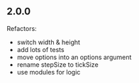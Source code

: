 ## 2.0.0

Refactors:

* switch width & height
* add lots of tests
* move options into an options argument
* rename stepSize to tickSize
* use modules for logic
